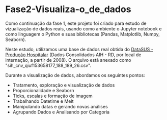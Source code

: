 # Fase2-Visualiza-o_de_dados
Como continuação da fase 1, este projeto foi criado para estudo de vizualização de dados reais, usando como ambiente o Jupyter notebook e como linguagem o Python e suas bibliotecas (Pandas, Matplotlib, Numpy, Seaborn).

Neste estudo, utilizamos uma base de dados real obtida do [DataSUS - Produção Hospitalar](https://datasus.saude.gov.br/informacoes-de-saude-tabnet/) (Dados Consolidados AIH - RD, por local de internação, a partir de 2008). O arquivo está anexado como "sih_cnv_qiuf153658177_188_189_26.csv".

Durante a visualização de dados, abordamos os seguintes pontos:
- Tratamento, exploração e visualização de dados    	   
- Proporcionalidade e Seaborn    	   
- Ticks, escalas e formação de imagem    	   
- Trabalhando Datetime e Melt    	   
- Manipulando datas e gerando novas análises    	   
- Agrupando Dados e Analisando por Categoria

